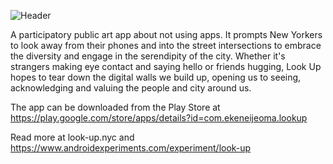 ![Header](/dl.dropboxusercontent.com/s/t1gf8h6vw33qc65/Look_Up_1.jpg?dl=0)

A participatory public art app about not using apps. It prompts New Yorkers to look away from their phones and into the street intersections to embrace the diversity and engage in the serendipity of the city. Whether it\'s strangers making eye contact and saying hello or friends hugging, Look Up hopes to tear down the digital walls we build up, opening us to seeing, acknowledging and valuing the people and city around us.

The app can be downloaded from the Play Store at https://play.google.com/store/apps/details?id=com.ekeneijeoma.lookup

Read more at look-up.nyc and https://www.androidexperiments.com/experiment/look-up

